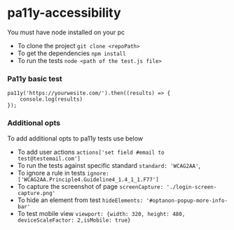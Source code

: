 # pa11y-accessibility
You must have node installed on your pc

* To clone the project `git clone <repoPath>`
* To get the dependencies `npm install`
* To run the tests `node <path of the test.js file>`

### Pa11y basic test

```
pa11y('https://yourwesite.com/').then((results) => {
    console.log(results)
});
```

### Additional opts
To add additional opts to pa11y tests use below
* To add user actions `actions['set field #email to test@testemail.com']`
* To run the tests against specific standard `standard: 'WCAG2AA'`,
* To ignore a rule in tests `ignore:['WCAG2AA.Principle4.Guideline4_1.4_1_1.F77']`
* To capture the screenshot of page `screenCapture: './login-screen-capture.png'`
* To hide an element from test `hideElements: '#optanon-popup-more-info-bar'`
* To test mobile view `viewport: {width: 320, height: 480, deviceScaleFactor: 2,isMobile: true}`

